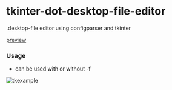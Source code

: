 # tkinter-dot-desktop-file-editor
.desktop-file editor using configparser and tkinter


[preview](https://github.com/Skrimpton/tkinter-dot-desktop-file-editor/assets/64572787/ce69a84c-b0ff-4fa5-aba6-0e52bddc0417)

### Usage
- can be used with or without -f

![tkexample](https://github.com/Skrimpton/tkinter-dot-desktop-file-editor/assets/64572787/122d266d-214a-4022-8b49-481fba1f79f7)
